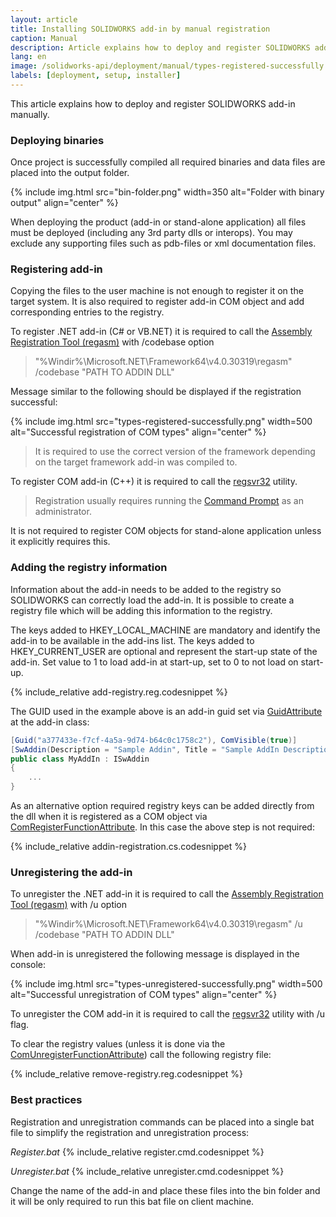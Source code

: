 ```yaml
---
layout: article
title: Installing SOLIDWORKS add-in by manual registration
caption: Manual
description: Article explains how to deploy and register SOLIDWORKS add-in manually
lang: en
image: /solidworks-api/deployment/manual/types-registered-successfully.png
labels: [deployment, setup, installer]
---
```

This article explains how to deploy and register SOLIDWORKS add-in manually.

### Deploying binaries

Once project is successfully compiled all required binaries and data files are placed into the output folder.

{% include img.html src="bin-folder.png" width=350 alt="Folder with binary output" align="center" %}

When deploying the product (add-in or stand-alone application) all files must be deployed (including any 3rd party dlls or interops). You may exclude any supporting files such as pdb-files or xml documentation files.

### Registering add-in

Copying the files to the user machine is not enough to register it on the target system. It is also required to register add-in COM object and add corresponding entries to the registry.

To register .NET add-in (C# or VB.NET) it is required to call the [Assembly Registration Tool (regasm)](https://docs.microsoft.com/en-us/dotnet/framework/tools/regasm-exe-assembly-registration-tool) with /codebase option

> "%Windir%\Microsoft.NET\Framework64\v4.0.30319\regasm" /codebase "PATH TO ADDIN DLL"

Message similar to the following should be displayed if the registration successful:

{% include img.html src="types-registered-successfully.png" width=500 alt="Successful registration of COM types" align="center" %}

> It is required to use the correct version of the framework depending on the target framework add-in was compiled to.

To register COM add-in (C++) it is required to call the [regsvr32](https://docs.microsoft.com/en-us/windows-server/administration/windows-commands/regsvr32) utility.

> Registration usually requires running the [Command Prompt](https://en.wikipedia.org/wiki/Cmd.exe) as an administrator.

It is not required to register COM objects for stand-alone application unless it explicitly requires this.

### Adding the registry information

Information about the add-in needs to be added to the registry so SOLIDWORKS can correctly load the add-in. It is possible to create a registry file which will be adding this information to the registry.

The keys added to HKEY_LOCAL_MACHINE are mandatory and identify the add-in to be available in the add-ins list. The keys added to HKEY_CURRENT_USER are optional and represent the start-up state of the add-in. Set value to 1 to load add-in at start-up, set to 0 to not load on start-up.

{% include_relative add-registry.reg.codesnippet %}

The GUID used in the example above is an add-in guid set via [GuidAttribute](https://docs.microsoft.com/en-us/dotnet/api/system.runtime.interopservices.guidattribute?view=netframework-4.0) at the add-in class:

~~~ cs
[Guid("a377433e-f7cf-4a5a-9d74-b64c0c1758c2"), ComVisible(true)]
[SwAddin(Description = "Sample Addin", Title = "Sample AddIn Description", LoadAtStartup = true)]    
public class MyAddIn : ISwAddin
{
    ...
}
~~~

As an alternative option required registry keys can be added directly from the dll when it is registered as a COM object via [ComRegisterFunctionAttribute](https://docs.microsoft.com/en-us/dotnet/api/system.runtime.interopservices.comregisterfunctionattribute?view=netframework-4.0). In this case the above step is not required:

{% include_relative addin-registration.cs.codesnippet %}

### Unregistering the add-in

To unregister the .NET add-in it is required to call the [Assembly Registration Tool (regasm)](https://docs.microsoft.com/en-us/dotnet/framework/tools/regasm-exe-assembly-registration-tool) with /u option

> "%Windir%\Microsoft.NET\Framework64\v4.0.30319\regasm" /u /codebase "PATH TO ADDIN DLL"

When add-in is unregistered the following message is displayed in the console:

{% include img.html src="types-unregistered-successfully.png" width=500 alt="Successful unregistration of COM types" align="center" %}

To unregister the COM add-in it is required to call the [regsvr32](https://docs.microsoft.com/en-us/windows-server/administration/windows-commands/regsvr32) utility with /u flag.

To clear the registry values (unless it is done via the [ComUnregisterFunctionAttribute](https://docs.microsoft.com/en-us/dotnet/api/system.runtime.interopservices.comunregisterfunctionattribute?view=netframework-4.0)) call the following registry file:

{% include_relative remove-registry.reg.codesnippet %}

### Best practices

Registration and unregistration commands can be placed into a single bat file to simplify the registration and unregistration process:

*Register.bat*
{% include_relative register.cmd.codesnippet %}

*Unregister.bat*
{% include_relative unregister.cmd.codesnippet %}

Change the name of the add-in and place these files into the bin folder and it will be only required to run this bat file on client machine.
